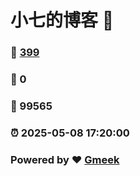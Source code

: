 # 小七的博客 :link:  
### :page_facing_up: [399](/tag.html) 
### :speech_balloon: 0 
### :hibiscus: 99565 
### :alarm_clock: 2025-05-08 17:20:00 
### Powered by :heart: [Gmeek](https://github.com/Meekdai/Gmeek)
